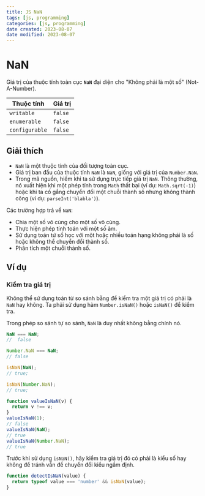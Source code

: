 ```yaml
---
title: JS NaN
tags: [js, programming]
categories: [js, programming]
date created: 2023-08-07
date modified: 2023-08-07
---
```


# NaN

Giá trị của thuộc tính toàn cục **`NaN`** đại diện cho "Không phải là một số" (Not-A-Number).

| Thuộc tính      | Giá trị  |
| -------------- | ------- |
| `writable`     | `false` |
| `enumerable`   | `false` |
| `configurable` | `false` |

## Giải thích

- `NaN` là một thuộc tính của đối tượng toàn cục.
- Giá trị ban đầu của thuộc tính `NaN` là `NaN`, giống với giá trị của `Number.NaN`.
- Trong mã nguồn, hiếm khi ta sử dụng trực tiếp giá trị `NaN`. Thông thường, nó xuất hiện khi một phép tính trong `Math` thất bại (ví dụ: `Math.sqrt(-1)`) hoặc khi ta cố gắng chuyển đổi một chuỗi thành số nhưng không thành công (ví dụ: `parseInt('blabla')`).

Các trường hợp trả về `NaN`:

- Chia một số vô cùng cho một số vô cùng.
- Thực hiện phép tính toán với một số âm.
- Sử dụng toán tử số học với một hoặc nhiều toán hạng không phải là số hoặc không thể chuyển đổi thành số.
- Phân tích một chuỗi thành số.

## Ví dụ

### Kiểm tra giá trị

Không thể sử dụng toán tử so sánh bằng để kiểm tra một giá trị có phải là `NaN` hay không. Ta phải sử dụng hàm `Number.isNaN()` hoặc `isNaN()` để kiểm tra.

Trong phép so sánh tự so sánh, `NaN` là duy nhất không bằng chính nó.

```js
NaN === NaN;
//	false

Number.NaN === NaN;
// false

isNaN(NaN);
// true;

isNaN(Number.NaN);
// true;
```

```js
function valueIsNaN(v) {
  return v !== v;
}
valueIsNaN(1);
// false
valueIsNaN(NaN);
// true
valueIsNaN(Number.NaN);
// true
```

Trước khi sử dụng `isNaN()`, hãy kiểm tra giá trị đó có phải là kiểu số hay không để tránh vấn đề chuyển đổi kiểu ngầm định.

```js
function detectIsNaN(value) {
  return typeof value === 'number' && isNaN(value);
}
```
